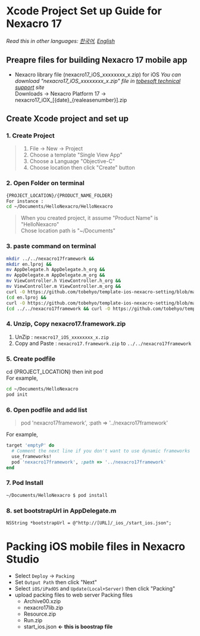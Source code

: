 # Xcode Project Set up Guide for Nexacro 17
*Read this in other languages:  [한국어](README.md), [English](README.en.md)*
## Preapre files for building Nexacro 17 mobile app
- Nexacro library file (nexacro17_iOS_xxxxxxxx_x.zip) for iOS
 *You can download "nexacro17_iOS_xxxxxxxx_x.zip" file in [tobesoft technical support](http://support.tobesoft.co.kr) site*  
 Downloads &rarr; Nexacro Platform 17 &rarr; nexacro17_iOX_[{date}_{realeasenumber}].zip  
 
## Create Xcode project and set up
### 1. Create Project
> 1. File &rarr; New &rarr; Project
> 2. Choose a template "Single View App"
> 3. Choose a Language "Objective-C"
> 4. Choose location then click "Create" button

### 2. Open Folder on terminal
```bash
{PROJECT_LOCATION}/{PRODUCT_NAME_FOLDER}
For instance :  
cd ~/Documents/HelloNexacro/HelloNexacro
```

> When you created project, it assume "Product Name" is "HelloNexacro"  
> Chose location path is "~/Documents"

### 3. paste command on terminal

```bash
mkdir ../../nexacro17framework &&
mkdir en.lproj &&
mv AppDelegate.h AppDelegate.h_org && 
mv AppDelegate.m AppDelegate.m_org &&
mv ViewController.h ViewController.h_org &&
mv ViewController.m ViewController.m_org &&
curl -O https://github.com/tobehyo/template-ios-nexacro-setting/blob/master/AppDelegate.h -O https://github.com/tobehyo/template-ios-nexacro-setting/blob/master/AppDelegate.m -O https://github.com/tobehyo/template-ios-nexacro-setting/blob/master/ViewController.h -O https://github.com/tobehyo/template-ios-nexacro-setting/blob/master/ViewController.m && 
(cd en.lproj && 
curl -O https://github.com/tobehyo/template-ios-nexacro-setting/blob/master/en.lproj/Localizable.strings) &&
(cd ../../nexacro17framework && curl -O https://github.com/tobehyo/template-ios-nexacro-setting/blob/master/nexacro17framework.podspec) 
```

### 4. Unzip, Copy nexacro17.framework.zip
1. UnZip : `nexacro17_iOS_xxxxxxxx_x.zip`
2. Copy and Paste : `nexacro17.framework.zip` to `../../nexacro17framework`

### 5. Create podfile
cd {PROJECT_LOCATION} then init pod  
For example,
```bash
cd ~/Documents/HelloNexacro
pod init
```
### 6. Open podfile and add list
> pod 'nexacro17framework', :path => '../nexacro17framework'

For example,

```ruby
target 'emptyP' do
  # Comment the next line if you don't want to use dynamic frameworks
  use_frameworks!
  pod 'nexacro17framework', :path => '../nexacro17framework'
end
```

### 7. Pod Install
```bash
~/Documents/HelloNexacro $ pod install
```
### 8. set bootstrapUrl in AppDelegate.m
```objc
NSString *bootstrapUrl = @"http://[URL]/_ios_/start_ios.json";
```

# Packing iOS mobile files in Nexacro Studio
- Select `Deploy` &rarr; `Packing`
- Set `Output Path` then click "Next"
- Select `iOS/iPadOS` and `Update(Local+Server)` then click "Packing"
- upload packing files to web server
    Packing files
    - Archive00.xzip 
    - nexacro17lib.zip 
    - Resource.zip 
    - Run.zip 
    - start_ios.json **&larr; this is boostrap file**  